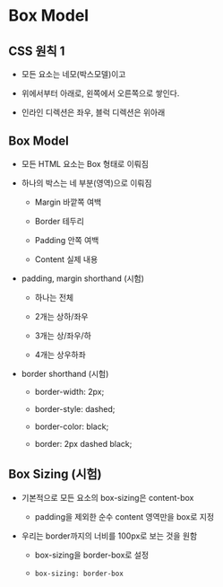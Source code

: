 # Box Model

## CSS 원칙 1

- 모든 요소는 네모(박스모델)이고

- 위에서부터 아래로, 왼쪽에서 오른쪽으로 쌓인다.

- 인라인 디렉션은 좌우, 블럭 디렉션은 위아래

## Box Model

- 모든 HTML 요소는 Box 형태로 이뤄짐

- 하나의 박스는 네 부분(영역)으로 이뤄짐

    - Margin 바깥쪽 여백

    - Border 테두리

    - Padding 안쪽 여백

    - Content 실제 내용

- padding, margin shorthand (시험)

    - 하나는 전체

    - 2개는 상하/좌우
    
    - 3개는 상/좌우/하
    
    - 4개는 상우하좌

- border shorthand (시험)

    - border-width: 2px;

    - border-style: dashed;

    - border-color: black;

    - border: 2px dashed black;

## Box Sizing (시험)

- 기본적으로 모든 요소의 box-sizing은 content-box

    - padding을 제외한 순수 content 영역만을 box로 지정

- 우리는 border까지의 너비를 100px로 보는 것을 원함

    - box-sizing을 border-box로 설정

    - `box-sizing: border-box`